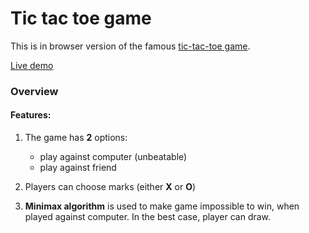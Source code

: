 # **Tic tac toe game**

This is in browser version of the famous [tic-tac-toe game](https://en.wikipedia.org/wiki/Tic-tac-toe).

[Live demo](https://tic-tac-toe-nina1012.vercel.app/)

### **Overview**

#### Features:

1. The game has **2** options:

   - play against computer (unbeatable)
   - play against friend

2. Players can choose marks (either **X** or **O**)

3. **Minimax algorithm** is used to make game impossible to win, when played against computer.
   In the best case, player can draw.
